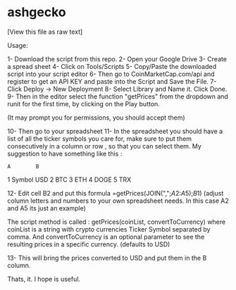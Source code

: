 # ashgecko
[View this file as raw text]

Usage:

1- Download the script from this repo.
2- Open your Google Drive
3- Create a spread sheet
4- Click on Tools/Scripts
5- Copy/Paste the downloaded script into your script editor
6- Then go to CoinMarketCap.com/api and register to get an API KEY and paste into the Script and Save the File.
7- Click Deploy -> New Deployment
8- Select Library and Name it. Click Done.
9- Then in the editor select the function "getPrices" from the dropdown 
and runit for the first time, by clicking on the Play button. 

(It may prompt you for permissions, you should accept them)

10- Then go to your spreadsheet
11- In the spreadsheet you should have a list of all the ticker symbols you care for,
make sure to put them consecutively in a column or row , so that you can select them.
My suggestion to have something like this  :

    A        B
1   Symbol  USD
2   BTC
3   ETH
4   DOGE
5   TRX

12- Edit cell B2 and put this formula =getPrices(JOIN(",";$A$2:$A$5);$B$1)
(adjust column letters and numbers to your own spreadsheet needs. In this case A2 and A5 its just an example)

The script method is called :   getPrices(coinList, convertToCurrency)
where coinList is a string with crypto currencies Ticker Symbol separated by comma.
And convertToCurrency is an optional parameter to see the resulting prices in a specific
currency. (defaults to USD)

13- This will bring the prices converted to USD and put them in the B column.


Thats, it.
I hope is useful.

